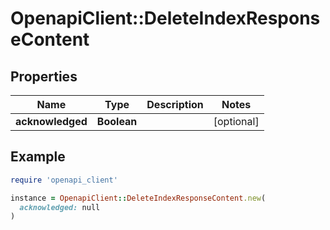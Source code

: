 # OpenapiClient::DeleteIndexResponseContent

## Properties

| Name | Type | Description | Notes |
| ---- | ---- | ----------- | ----- |
| **acknowledged** | **Boolean** |  | [optional] |

## Example

```ruby
require 'openapi_client'

instance = OpenapiClient::DeleteIndexResponseContent.new(
  acknowledged: null
)
```

